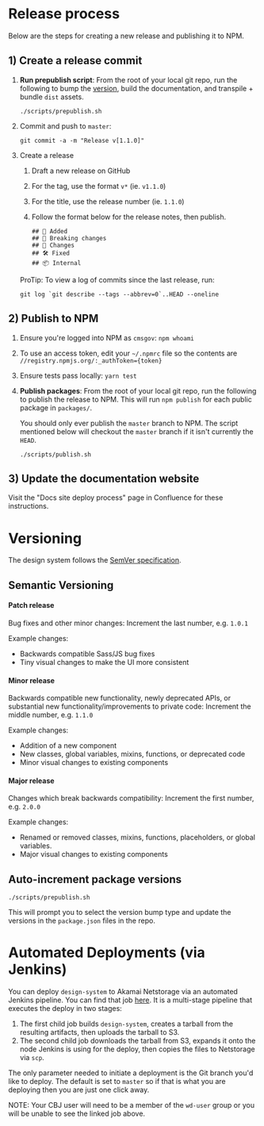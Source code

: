 # Release process

Below are the steps for creating a new release and publishing it to NPM.

## 1) Create a release commit

1. **Run prepublish script**: From the root of your local git repo, run the following to bump the [version](#versioning), build the documentation, and transpile + bundle `dist` assets.

   ```
   ./scripts/prepublish.sh
   ```
1. Commit and push to `master`:
   ```
   git commit -a -m "Release v[1.1.0]"
   ```
1. Create a release
   1. Draft a new release on GitHub
   1. For the tag, use the format `v*` (ie. `v1.1.0`)
   1. For the title, use the release number (ie. `1.1.0`)
   1. Follow the format below for the release notes, then publish.

      ```
      ## 🚀 Added
      ## 🚨 Breaking changes
      ## 💅 Changes
      ## 🛠 Fixed
      ## 📦 Internal
      ```

    ProTip: To view a log of commits since the last release, run:
    ```
    git log `git describe --tags --abbrev=0`..HEAD --oneline
    ```


## 2) Publish to NPM

1. Ensure you're logged into NPM as `cmsgov`: `npm whoami`
  1. To use an access token, edit your `~/.npmrc` file so the contents are `//registry.npmjs.org/:_authToken={token}`
1. Ensure tests pass locally: `yarn test`
1. **Publish packages**: From the root of your local git repo, run the following to publish the release to NPM. This will run `npm publish` for each public package in `packages/`.

   You should only ever publish the `master` branch to NPM. The script mentioned below will checkout the `master` branch if it isn't currently the `HEAD`.

   ```
   ./scripts/publish.sh
   ```

## 3) Update the documentation website

Visit the "Docs site deploy process" page in Confluence for these instructions.

# Versioning

The design system follows the [SemVer specification](http://semver.org/).

## Semantic Versioning

#### Patch release

Bug fixes and other minor changes: Increment the last number, e.g. `1.0.1`

Example changes:

- Backwards compatible Sass/JS bug fixes
- Tiny visual changes to make the UI more consistent

#### Minor release
Backwards compatible new functionality, newly deprecated APIs, or substantial new functionality/improvements to private code: Increment the middle number, e.g. `1.1.0`

Example changes:

- Addition of a new component
- New classes, global variables, mixins, functions, or deprecated code
- Minor visual changes to existing components

#### Major release

Changes which break backwards compatibility: Increment the first number, e.g. `2.0.0`

Example changes:

- Renamed or removed classes, mixins, functions, placeholders, or global variables.
- Major visual changes to existing components

## Auto-increment package versions

```
./scripts/prepublish.sh
```

This will prompt you to select the version bump type and update the versions in the `package.json` files in the repo.

# Automated Deployments (via Jenkins)

You can deploy `design-system` to Akamai Netstorage via an automated Jenkins pipeline.  You can find that job [here](https://cloudbeesjenkins.cms.gov/prod-master/job/wds/job/Design%20System/job/Deploy%20design-system/).  It is a multi-stage pipeline that executes the deploy in two stages:

1. The first child job builds `design-system`, creates a tarball from the resulting artifacts, then uploads the tarball to S3.
2. The second child job downloads the tarball from S3, expands it onto the node Jenkins is using for the deploy, then copies the files to Netstorage via `scp`.

The only parameter needed to initiate a deployment is the Git branch you'd like to deploy.  The default is set to `master` so if that is what you are deploying then you are just one click away.

NOTE: Your CBJ user will need to be a member of the `wd-user` group or you will be unable to see the linked job above.

